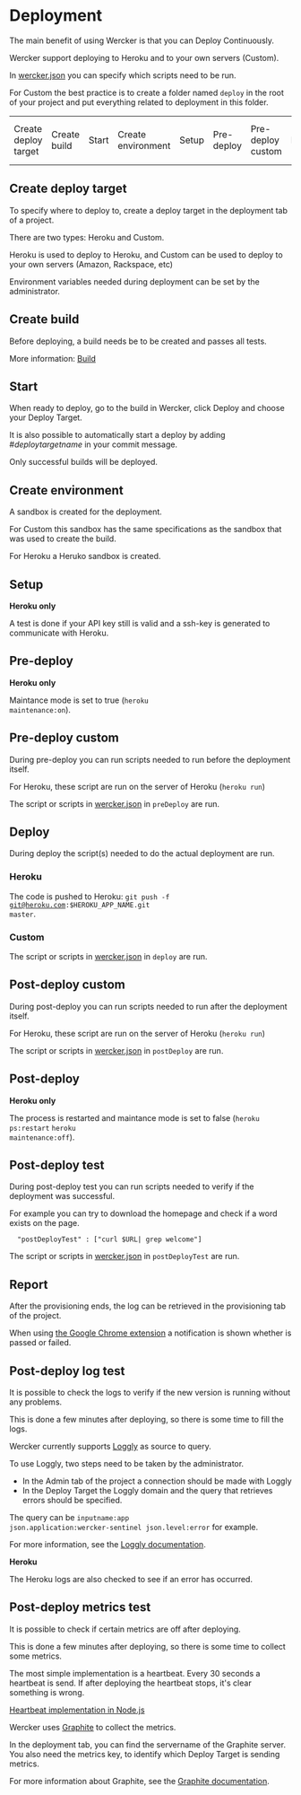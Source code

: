 # Deployment

The main benefit of using Wercker is that you can Deploy Continuously.

Wercker support deploying to Heroku and to your own servers (Custom).

In [wercker.json](werckerjson) you can specify which scripts need to be run.

For Custom the best practice is to create a folder named <code>deploy</code> in the root of your project and put everything related to deployment in this folder.

<table class="diagram">
  <tr>
    <td>Create deploy target</td>
    <td>Create build</td>
    <td>Start</td>
    <td>Create environment</td>
    <td>Setup</td>
    <td>Pre-deploy</td>
    <td>Pre-deploy custom</td>
    <td>Deploy</td>
    <td>Post-deploy custom</td>
    <td>Post-deploy</td>
    <td>Post-deploy test</td>
    <td>Report</td>
    <td>Post-deploy log test</td>
    <td>Post-deploy metrics test</td>
  </tr>
</table>


## Create deploy target

To specify where to deploy to, create a deploy target in the deployment tab of a project.

There are two types: Heroku and Custom.

Heroku is used to deploy to Heroku, and Custom can be used to deploy to your own servers (Amazon, Rackspace, etc)

Environment variables needed during deployment can be set by the administrator.

## Create build

Before deploying, a build needs be to be created and passes all tests.

More information: [Build](build)

## Start

When ready to deploy, go to the build in Wercker, click Deploy and choose your Deploy Target.

It is also possible to automatically start a deploy by adding #*deploytargetname* in your commit message.

Only successful builds will be deployed.

## Create environment

A sandbox is created for the deployment.

For Custom this sandbox has the same specifications as the sandbox that was used to create the build.

For Heroku a Heruko sandbox is created.

## Setup

**Heroku only**

A test is done if your API key still is valid and a ssh-key is generated to communicate with Heroku.

## Pre-deploy

**Heroku only**

Maintance mode is set to true (<code>heroku maintenance:on</code>).

## Pre-deploy custom

During pre-deploy you can run scripts needed to run before the deployment itself.

For Heroku, these script are run on the server of Heroku (<code>heroku run</code>)

The script or scripts in [wercker.json](werckerjson) in <code>preDeploy</code> are run.

## Deploy

During deploy the script(s) needed to do the actual deployment are run.

### Heroku

The code is pushed to Heroku: <code>git push -f git@heroku.com:$HEROKU_APP_NAME.git master</code>.

### Custom

The script or scripts in [wercker.json](werckerjson) in <code>deploy</code> are run.

## Post-deploy custom

During post-deploy you can run scripts needed to run after the deployment itself.

For Heroku, these script are run on the server of Heroku (<code>heroku run</code>)

The script or scripts in [wercker.json](werckerjson) in <code>postDeploy</code> are run.


## Post-deploy

**Heroku only**

The process is restarted and maintance mode is set to false (<code>heroku ps:restart</code> <code>heroku maintenance:off</code>).

## Post-deploy test

During post-deploy test you can run scripts needed to verify if the deployment was successful.

For example you can try to download the homepage and check if a word exists on the page.

```
  "postDeployTest" : ["curl $URL| grep welcome"]
```


The script or scripts in [wercker.json](werckerjson) in <code>postDeployTest</code> are run.

## Report

After the provisioning ends, the log can be retrieved in the provisioning tab of the project.

When using [the Google Chrome extension](concepts#google-chrome-extension) a notification is shown whether is passed or failed.


## Post-deploy log test

It is possible to check the logs to verify if the new version is running without any problems.

This is done a few minutes after deploying, so there is some time to fill the logs.

Wercker currently supports <a href="http://loggly.com/" target="_blank">Loggly</a> as source to query.

To use Loggly, two steps need to be taken by the administrator.

* In the Admin tab of the project a connection should be made with Loggly
* In the Deploy Target the Loggly domain and the query that retrieves errors should be specified.

The query can be <code>inputname:app json.application:wercker-sentinel json.level:error</code> for example.

For more information, see the <a href="http://www.loggly.com/support/using-data/search-basics/" target="_blank">Loggly documentation</a>.

**Heroku**

The Heroku logs are also checked to see if an error has occurred.


<a id="post-deploy-metrics-test"></a>

## Post-deploy metrics test

It is possible to check if certain metrics are off after deploying.

This is done a few minutes after deploying, so there is some time to collect some metrics.

The most simple implementation is a heartbeat. Every 30 seconds a heartbeat is send.
If after deploying the heartbeat stops, it's clear something is wrong.

[Heartbeat implementation in Node.js](graphite-hearbeat-nodejs)

Wercker uses <a href="http://graphite.wikidot.com//" target="_blank">Graphite</a> to collect the metrics.

In the deployment tab, you can find the servername of the Graphite server. You also need the metrics key, to identify which Deploy Target is sending metrics.

For more information about Graphite, see the <a href="http://graphite.readthedocs.org/" target="_blank">Graphite documentation</a>.

